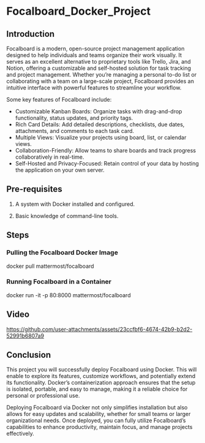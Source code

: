 # Focalboard_Docker_Project
## Introduction

Focalboard is a modern, open-source project management application designed to help individuals and teams organize their work visually. It serves as an excellent alternative to proprietary tools like Trello, Jira, and Notion, offering a customizable and self-hosted solution for task tracking and project management. Whether you’re managing a personal to-do list or collaborating with a team on a large-scale project, Focalboard provides an intuitive interface with powerful features to streamline your workflow.

Some key features of Focalboard include:
+ Customizable Kanban Boards: Organize tasks with drag-and-drop functionality, status updates, and priority tags.
+ Rich Card Details: Add detailed descriptions, checklists, due dates, attachments, and comments to each task card.
+ Multiple Views: Visualize your projects using board, list, or calendar views.
+ Collaboration-Friendly: Allow teams to share boards and track progress collaboratively in real-time.
+ Self-Hosted and Privacy-Focused: Retain control of your data by hosting the application on your own server.

## Pre-requisites

1. A system with Docker installed and configured. 

2. Basic knowledge of command-line tools.

## Steps
### Pulling the Focalboard Docker Image

docker pull mattermost/focalboard

### Running Focalboard in a Container

docker run -it -p 80:8000 mattermost/focalboard

## Video
https://github.com/user-attachments/assets/23ccfbf6-4674-42b9-b2d2-52991b6807a9

## Conclusion
This project you will successfully deploy Focalboard using Docker. This will enable to explore its features, customize workflows, and potentially extend its functionality. Docker’s containerization approach ensures that the setup is isolated, portable, and easy to manage, making it a reliable choice for personal or professional use.

Deploying Focalboard via Docker not only simplifies installation but also allows for easy updates and scalability, whether for small teams or larger organizational needs. Once deployed, you can fully utilize Focalboard’s capabilities to enhance productivity, maintain focus, and manage projects effectively.
